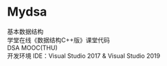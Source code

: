 # Mydsa
基本数据结构<br>
学堂在线《数据结构C++版》课堂代码<br>
DSA MOOC(THU)<br>
开发环境 IDE：Visual Studio 2017 & Visual Studio 2019

